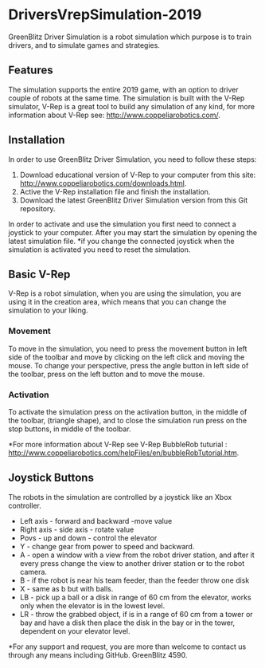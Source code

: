 # DriversVrepSimulation-2019

GreenBlitz Driver Simulation is a robot simulation which purpose is to train drivers, and to simulate games and strategies.

## Features

The simulation supports the entire 2019 game, with an option to driver couple of robots at the same time.
The simulation is built with the V-Rep simulator, V-Rep is a great tool to build any simulation of any kind, for more information about V-Rep see: http://www.coppeliarobotics.com/.

## Installation

In order to use GreenBlitz Driver Simulation, you need to follow these steps:

1. Download educational version of V-Rep to your computer from this site: http://www.coppeliarobotics.com/downloads.html.
2. Active the V-Rep installation file and finish the installation.
3. Download the latest GreenBlitz Driver Simulation version from this Git repository.

In order to activate and use the simulation you first need to connect a joystick to your computer.
After you may start the simulation by opening the latest simulation file.
*if you change the connected joystick when the simulation is activated you need to reset the simulation.

## Basic V-Rep 

V-Rep is a robot simulation, when you are using the simulation, you are using it in the creation area, which means that you can change the simulation to your liking.

### Movement

To move in the simulation, you need to press the movement button in left side of the toolbar and move by clicking on the left click and moving the mouse.
To change your perspective, press the angle button in left side of the toolbar, press on the left button and to move the mouse.

### Activation

To activate the simulation press on the activation button, in the middle of the toolbar, (triangle shape), and to close the simulation run press on the stop buttons, in middle of the toolbar.

*For more information about V-Rep see V-Rep BubbleRob tuturial : http://www.coppeliarobotics.com/helpFiles/en/bubbleRobTutorial.htm.

## Joystick Buttons

The robots in the simulation are controlled by a joystick like an Xbox controller.
- Left axis - forward and backward -move value
- Right axis - side axis - rotate value
- Povs - up and down - control the elevator
- Y - change gear from power to speed and backward.
- A - open a window with a view from the robot driver station, and after it every press change the view to another driver station or to the robot camera.
- B - if the robot is near his team feeder, than the feeder throw one disk
- X - same as b but with balls.
- LB - pick up a ball or a disk in range of 60 cm from the elevator, works only when the elevator is in the lowest level.
- LR - throw the grabbed object, if is in a range of 60 cm from a tower or bay and have a disk then place the disk in the bay or in the tower, dependent on your elevator level.

*For any support and request, you are more than welcome to contact us through any means including GitHub.
GreenBlitz 4590.
